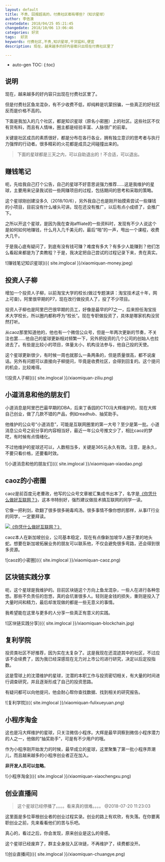 ```yaml
---
layout: default
title: 不贵、回报超高的，付费社区都有哪些?（知识星球）
author: 李佶澳
createdate: 2018/04/25 05:21:45
changedate: 2018/10/06 13:06:46
categories: 好货
tags:  好货
keywords: 付费社区,不贵,知识星球,干货猛料,便宜
description: 现在，越来越多的好内容都只出现在付费社区里了

---
```


* auto-gen TOC:
{:toc}

## 说明

现在，越来越多的好内容只出现在付费社区里了。

但是付费社区鱼龙混杂，有不少收费不低，却纯粹是坑蒙拐骗，一些真正的好社区反而是价格不高的。

下面是我加入的几个社区，都是知识星球（原名小密圈）上的社区。这些社区不仅有货有料，而且有人情味，圈主都是经验丰富、人脉很广的前辈。

关键是社区成员的素质很好，都是分布在各行各业，拥有独立意识的思考者与执行力强悍的行动者。很多精彩的火花都是成员之间碰撞出来的。

>下面的星球都是三天之内，可以自助退出的！不合适，可以退出。

## 赚钱笔记

呃，先给我自己打个公告，自己的星球不好意思说强力推荐......这是我维护的星球，主要用来记录我试验一些网赚项目的过程，包括期间的思考和采取的策略。

这个星球刚创建没多久（2018/10/6），另外我自己也是刚开始摸索尝试一些赚钱的小项目，目前没有什么噱头可讲。现在还没有推广，以后有点小成绩了，会推广下。

之所以开这个星球，是因为我在查询affliate的一些资料时，发现有不少人说这个是如何如何地赚钱，什么月入几千美元的，最后“啪”的一声，甩出一个课程，收费大几千。

于是我心底有疑问了，到底有没有钱可赚？难度有多大？有多少人能赚到？他们怎么看起来都是为了卖教程？于是，我决定把自己尝试的过程记录下来，贵在真实。

![赚钱笔记知识星球]({{ site.imglocal }}/xiaomiquan-money.jpeg)

## 投资人子柳

增加一个投资人子柳，以前淘宝大学的校长(做过专题演讲：淘宝技术这十年，网上可查)，阿里很早期的P7，现在改行做投资人了，投了不少项目。

投资人子柳也是阿里巴巴很早期的员工，好像是最早的P7之一，后来担任淘宝技术大学校长，所以圈内都称呼为“校长”。现在专职做投资了，具体是哪家机构没贸然打听。

从caoz那里知道他的，他也有一个微信公众号，但是一年两次更新的节奏，不关注也罢......他自己的星球更新相对频繁一下，另外把投资的几个公司的创始人也拉进去了。有些是比较小的项目，体量太小，机构没法参与，他自己投的天使。

这个星球更新很少，有时候一周也就那么一条两条的，但是质量很高，都不说废话。另外有问题可以直接向子柳提问，毕竟是收费社区，会得到回复的。这个提问的机会，比较难得。

![投资人子柳]({{ site.imglocal }}/xiaomiquan-ziliu.png)

## 小道消息和他的朋友们

小道消息是阿里巴巴最早期的DBA，后来丁香园的CTO冯大辉维护的，现在大辉自己创业，做了几款不错的产品，例如readhub、抽奖助手。

他维护的公众号“小道消息”，可能是互联网圈里的第一大号？至少是第一批。小道消息公众号之前分享的内容相当好，最近一年公众号推文少了，相比caoz的梦呓，有时候有点情绪化。

不过他维护的星球还可以，人数相当多，关键是365元永久有效。注意，是永久，不要只看价格，还要看时效。

![小道消息和他的朋友们]({{ site.imglocal }}/xiaomiquan-xiaodao.png)

## caoz的小密圈

caoz是前百度元老曹政，他写的公众号文章被汇集成书出本了，名字是[《你凭什么做好互联网？》][13]，这本书特别好，强烈建议做技术搞互联网的同学一读。

它像一把利剑，砍翻了很多很多碗毒鸡汤。很多事情不像你想的那样，从事IT行业的同学，一定要拜读。

[![《你凭什么做好互联网？》](https://images-cn.ssl-images-amazon.com/images/I/515eWtImWBL.jpg)][13]

caoz本人在新加坡创业，公司基本稳定，现在有点像新加坡华人圈子里的地头蛇。想要在新加坡拓展业务的朋友可以联系他，不仅会避免很多弯路，还会得到很多资源。

![caoz的小密圈]({{ site.imglocal }}/xiaomiquan-caoz.png)


## 区块链实践分享 

呃，这个星球是我维护的。目前区块链这个方向上鱼龙混杂，一些人在进行各种忽悠。那些不负责任的忽悠，真的会坑害很多人。轻则是金钱的损失，重则是投入了大量时间和精力，最后却发现做的都是一些无意义的事情。

我希望能在这里与更多的人分享一些真正有意义的实践。

![区块链实践分享]({{ site.imglocal }}/xiaomiquan-blockchain.jpg)

## 复利学院

投资类社区不好推荐，因为实在太复杂了。这是我现在还混迹其中的社区，不过应该不会续费了，因为我已经深感现在无力对上市公司进行研究，决定以后定投指数。

这是雪球上的沈潜维护的星球，沈潜的本职工作与投资密切相关，有大量的时间进行调查研究，并且逐渐形成了自己的投资思路。

有疑问都可以向他提问，他会耐心帮你查找数据、找到相关的研究报告。


![复利学院]({{ site.imglocal }}/xiaomiquan-fulixueyuan.png)


## 小程序淘金

这也是冯大辉维护的星球，只关注微信小程序。大辉是最早洞察到微信小程序潜力的人之一，他做的“抽奖助手”，可是有不少用户的哦。

作为小程序刚开始发力的时候，最早成立的星球，这里聚集了第一批小程序弄潮儿，而且越来越多的小程序创业者正在加入。

**非开发人员可以忽略**。


![小程序淘金]({{ site.imglocal }}/xiaomiquan-xiaochengxu.png)

## 创业直播间

>这个星球已经停播了。。。。看来真的很难。。。。 @2018-07-20 11:23:03

这里面是多位草根创业者的创业过程实录。创业的路上有欢欣，有失落。在你要离职创业之前，先来看看他们的苦与乐吧。

真心的，看过之后，你会发现，原来创业是这么的骨感。

这个星球已经废弃了，群主全身投入区块链，不再维护了，续费都没开。

![创业直播间]({{ site.imglocal }}/xiaomiquan-chuangye.png)

[13]: https://www.amazon.cn/s/ref=as_li_ss_tl?_encoding=UTF8&camp=536&creative=3132&crid=11AJ8VPOWM9EM&field-keywords=%E4%BD%A0%E5%87%AD%E4%BB%80%E4%B9%88%E5%81%9A%E5%A5%BD%E4%BA%92%E8%81%94%E7%BD%91%20%E4%BB%8E%E6%8A%80%E6%9C%AF%E6%80%9D%E7%BB%B4%E5%88%B0%E5%95%86%E4%B8%9A%E9%80%BB%E8%BE%91&linkCode=ur2&sprefix=%E4%BD%A0%E5%87%AD%E4%BB%80%E4%B9%88%E5%81%9A%E5%A5%BD%2Caps%2C134&tag=znrio-23&url=search-alias%3Daps "《你凭什么做好互联网？》"

